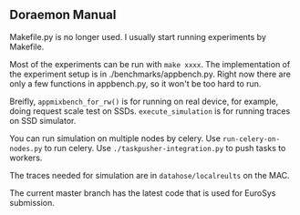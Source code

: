 Doraemon Manual
-------------------------

Makefile.py is no longer used. I usually start running experiments
by Makefile.

Most of the experiments can be run with `make xxxx`. The implementation
of the experiment setup is in ./benchmarks/appbench.py. Right now there 
are only a few functions in appbench.py, so it won't be too hard to run.

Breifly, `appmixbench_for_rw()` is for running on real device, for example, 
doing request scale test on SSDs. `execute_simulation` is for running
traces on SSD simulator.  

You can run simulation on multiple nodes by celery. Use `run-celery-on-nodes.py`
to run celery. Use `./taskpusher-integration.py` to push tasks to workers.

The traces needed for simulation are in `datahose/localreults` on the MAC.

The current master branch has the latest code that is used for EuroSys submission.


